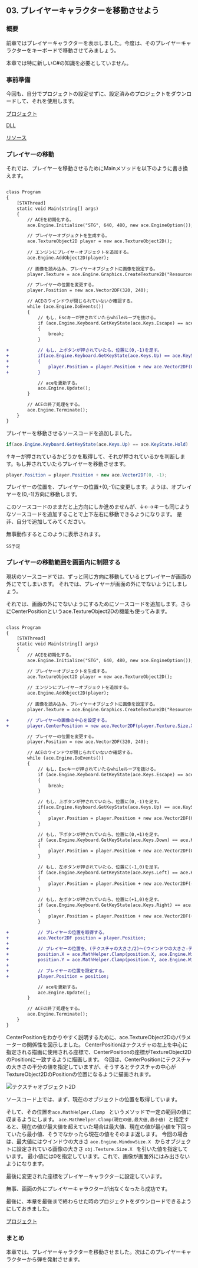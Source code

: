 ## 03. プレイヤーキャラクターを移動させよう

### 概要

前章ではプレイヤーキャラクターを表示しました。今度は、そのプレイヤーキャラクターをキーボードで移動させてみましょう。

本章では特に新しいC#の知識を必要としていません。


### 事前準備

今回も、自分でプロジェクトの設定せずに、設定済みのプロジェクトをダウンロードして、それを使用します。

[プロジェクト](Projects/STG02.zip)

[DLL](Common/dll.zip)

[リソース](Common/Resources.zip)


### プレイヤーの移動

それでは、プレイヤーを移動させるためにMainメソッドを以下のように書き換えます。

```diff

class Program
{
	[STAThread]
	static void Main(string[] args)
	{
		// ACEを初期化する。
		ace.Engine.Initialize("STG", 640, 480, new ace.EngineOption());

		// プレイヤーオブジェクトを生成する。
		ace.TextureObject2D player = new ace.TextureObject2D();
		
		// エンジンにプレイヤーオブジェクトを追加する。
		ace.Engine.AddObject2D(player);
		
		// 画像を読み込み、プレイヤーオブジェクトに画像を設定する。
		player.Texture = ace.Engine.Graphics.CreateTexture2D("Resources/Player.png");

		// プレイヤーの位置を変更する。
		player.Position = new ace.Vector2DF(320, 240);

		// ACEのウインドウが閉じられていないか確認する。
		while (ace.Engine.DoEvents())
		{
			// もし、Escキーが押されていたらwhileループを抜ける。
			if (ace.Engine.Keyboard.GetKeyState(ace.Keys.Escape) == ace.KeyState.Push)
			{
				break;
			}

+			// もし、上ボタンが押されていたら、位置に(0,-1)を足す。
+			if(ace.Engine.Keyboard.GetKeyState(ace.Keys.Up) == ace.KeyState.Hold)
+			{
+				player.Position = player.Position + new ace.Vector2DF(0, -1);
+			}

			// aceを更新する。
			ace.Engine.Update();
		}

		// ACEの終了処理をする。
		ace.Engine.Terminate();
	}
}

```

プレイヤーを移動させるソースコードを追加しました。

```C#
if(ace.Engine.Keyboard.GetKeyState(ace.Keys.Up) == ace.KeyState.Hold)
```

↑キーが押されているかどうかを取得して、それが押されているかを判断します。もし押されていたらプレイヤーを移動させます。

```C#
player.Position = player.Position + new ace.Vector2DF(0, -1);
```

プレイヤーの位置を、プレイヤーの位置+(0,-1)に変更します。ようは、オプレイヤーを(0,-1)方向に移動します。

このソースコードのままだと上方向にしか進めませんが、↓←→キーも同じようなソースコードを追加することで上下左右に移動できるようになります。
是非、自分で追加してみてください。

無事動作するとこのように表示されます。

```SS予定 ```

### プレイヤーの移動範囲を画面内に制限する

現状のソースコードでは、ずっと同じ方向に移動しているとプレイヤーが画面の外にでてしまいます。
それでは、プレイヤーが画面の外にでないようにしましょう。

それでは、画面の外にでないようにするためにソースコードを追加します。さらにCenterPositionというace.TextureObject2Dの機能も使ってみます。

```diff

class Program
{
	[STAThread]
	static void Main(string[] args)
	{
		// ACEを初期化する。
		ace.Engine.Initialize("STG", 640, 480, new ace.EngineOption());

		// プレイヤーオブジェクトを生成する。
		ace.TextureObject2D player = new ace.TextureObject2D();
		
		// エンジンにプレイヤーオブジェクトを追加する。
		ace.Engine.AddObject2D(player);
		
		// 画像を読み込み、プレイヤーオブジェクトに画像を設定する。
		player.Texture = ace.Engine.Graphics.CreateTexture2D("Resources/Player.png");

+		// プレイヤーの画像の中心を設定する。
+		player.CenterPosition = new ace.Vector2DF(player.Texture.Size.X / 2.0f, player.Texture.Size.Y / 2.0f);

		// プレイヤーの位置を変更する。
		player.Position = new ace.Vector2DF(320, 240);

		// ACEのウインドウが閉じられていないか確認する。
		while (ace.Engine.DoEvents())
		{
			// もし、Escキーが押されていたらwhileループを抜ける。
			if (ace.Engine.Keyboard.GetKeyState(ace.Keys.Escape) == ace.KeyState.Push)
			{
				break;
			}

			// もし、上ボタンが押されていたら、位置に(0,-1)を足す。
			if(ace.Engine.Keyboard.GetKeyState(ace.Keys.Up) == ace.KeyState.Hold)
			{
				player.Position = player.Position + new ace.Vector2DF(0, -1);
			}

			// もし、下ボタンが押されていたら、位置に(0,+1)を足す。
			if (ace.Engine.Keyboard.GetKeyState(ace.Keys.Down) == ace.KeyState.Hold)
			{
				player.Position = player.Position + new ace.Vector2DF(0, +1);
			}

			// もし、左ボタンが押されていたら、位置に(-1,0)を足す。
			if (ace.Engine.Keyboard.GetKeyState(ace.Keys.Left) == ace.KeyState.Hold)
			{
				player.Position = player.Position + new ace.Vector2DF(-1, 0);
			}

			// もし、左ボタンが押されていたら、位置に(+1,0)を足す。
			if (ace.Engine.Keyboard.GetKeyState(ace.Keys.Right) == ace.KeyState.Hold)
			{
				player.Position = player.Position + new ace.Vector2DF(+1, 0);
			}

+			// プレイヤーの位置を取得する。
+			ace.Vector2DF position = player.Position;
+		
+			// プレイヤーの位置を、(テクスチャの大きさ/2)～(ウインドウの大きさ-テクスチャの大きさ/2)の範囲に制限する。
+			position.X = ace.MathHelper.Clamp(position.X, ace.Engine.WindowSize.X - player.Texture.Size.X / 2.0f, player.Texture.Size.X / 2.0f);
+			position.Y = ace.MathHelper.Clamp(position.Y, ace.Engine.WindowSize.Y - player.Texture.Size.Y / 2.0f, player.Texture.Size.Y / 2.0f);
+		
+			// プレイヤーの位置を設定する。
+			player.Position = position;

			// aceを更新する。
			ace.Engine.Update();
		}

		// ACEの終了処理をする。
		ace.Engine.Terminate();
	}
}

```

CenterPositionをわかりやすく説明するために、ace.TextureObject2Dのパラメーターの関係性を図示しました。
CenterPositionはテクスチャの左上を中心に指定される描画に使用される座標で、CenterPositionの座標がTextureObject2DのPositionに一致するように描画します。
今回は、CenterPositionにテクスチャの大きさの半分の値を指定していますが、そうするとテクスチャの中心がTextureObject2DのPositionの位置になるように描画されます。

![テクスチャオブジェクト2D](img/03_TextureObject2D.png)

ソースコード上では、まず、現在のオブジェクトの位置を取得しています。

そして、その位置を```ace.MathHelper.Clamp ``` というメソッドで一定の範囲の値に収まるようにします。
```ace.MathHelper.Clamp(現在の値,最大値,最小値) ```と指定すると、現在の値が最大値を超えていた場合は最大値、現在の値が最小値を下回っていたら最小値、そうでなかったら現在の値をそのまま返します。
今回の場合は、最大値にはウインドウの大きさ ```ace.Engine.WindowSize.X ``` からオブジェクトに設定されている画像の大きさ ```obj.Texture.Size.X ``` を引いた値を指定しています。
最小値には0を指定しています。これで、画像が画面外にはみ出さないようになります。

最後に変更された座標をプレイヤーキャラクターに設定しています。

無事、画面の外にプレイヤーキャラクターが出なくなったら成功です。

最後に、本章を最後まで終わらせた時のプロジェクトをダウンロードできるようにしておきました。

[プロジェクト](Projects/STG03.zip)

### まとめ

本章では、プレイヤーキャラクターを移動させました。次はこのプレイヤーキャラクターから弾を発射させます。
